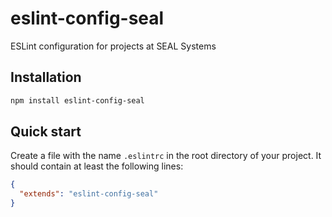 # eslint-config-seal

ESLint configuration for projects at SEAL Systems

## Installation

```bash
npm install eslint-config-seal
```

## Quick start

Create a file with the name `.eslintrc` in the root directory of your project. It should contain at least the following lines:

```json
{
  "extends": "eslint-config-seal"
}
```
